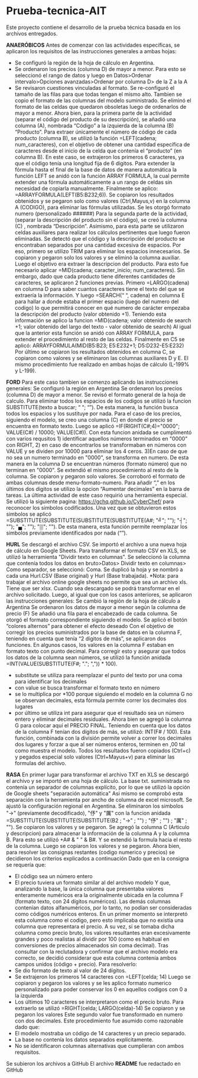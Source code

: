 # Prueba-tecnica-AIT
Este proyecto contiene el desarrollo de la prueba técnica basada en los archivos entregados.

**ANAERÓBICOS**
Antes de comenzar con las actividades específicas, se aplicaron los requisitos de las instrucciones generales a ambas hojas:
- Se configuró la región de la hoja de cálculo en Argentina. 
- Se ordenaron los precios (columna D) de mayor a menor. Para esto se seleccionó el rango de datos y luego en Datos>Ordenar intervalo>Opciones avanzadas>Ordenar por columna D> de la Z a la A
- Se revisaron cuestiones vinculadas al formato. Se re-configuró el tamaño de las filas para que todas tengan el mismo alto. Tambien se copio el formato de las columnas del modelo suministrado. Se eliminó el formato de las celdas que quedaron obsoletas luego de ordenarlos de mayor a menor. 
Ahora bien, para la primera parte de la actividad (separar el código del producto de su descripción), se añadió una columna (A), nombrada “Código” a la izquierda de la columna (B) “Producto”.
Para extraer únicamente el número de código de cada producto (columna B), se utilizó la función =LEFT(cadena; num_caracteres), con el objetivo de obtener una cantidad específica de caracteres desde el inicio de la celda que contenía el “producto” (en columna B). En este caso, se extrajeron los primeros 6 caracteres, ya que el código tenía una longitud fija de 6 dígitos.
Para extender la fórmula hasta el final de la base de datos de manera automática la función LEFT se anidó con la función ARRAY FORMULA, la cual permite extender una fórmula automáticamente a un rango de celdas sin necesidad de copiarla manualmente. Finalmente se aplico: =ARRAYFORMULA(LEFT(B5:B232;6)).
Se copiaron los resultados obtenidos y se pegaron solo como valores (Ctrl,Mayus,v) en la columna A (CODIGO), para eliminar las fórmulas utilizadas.
Se les otorgó formato numero (personalizado ######)
Para la segunda parte de la actividad, (separar la descripción del producto sin el código), se creó la columna (C) , nombrada “Descripción”. 
Asimismo, para esta parte se utilizaron celdas auxiliares para realizar los cálculos pertinentes que luego fueron eliminadas. 
Se detectó que el código y la descripción del producto se encontraban separados por una cantidad excesiva de espacios. Por eso, primero se utilizo TRIM para eliminar los espacios innecesarios. 
Se copiaron y pegaron solo los valores y se eliminó la columna auxiliar.
Luego el objetivo era extraer la descripcion del producto. Para esto fue necesario aplicar =MID(cadena; caracter_inicio; num_caracteres). Sin embargo, dado que cada producto tiene diferentes cantidades de caracteres, se aplicaron 2 funciones previas. Primero =LARGO(cadena) en columna D para saber cuantos caracteres tiene el texto del que se extraería la información. Y luego =SEARCH(“ “, cadena) en columna E para hallar a donde estaba el primer espacio (luego del numero del codigo) lo que permitirá conocer en qué numero de carácter empezaba la descripción del producto (valor obtenido +1). Teniendo esta información se aplico la funcion =MID(cadena; valor obtenido de search +1; valor obtenido del largo del texto - valor obtenido de search)
Al igual que la anterior esta función se anidó con ARRAY FORMULA, para extender el procedimiento al resto de las celdas. Finalmente en C5 se aplicó: ARRAYFORMULA(MID(B5:B23; E5:E232+1; D5:D232-E5:E232)
Por último se copiaron los resultados obtenidos en columna C, se copiaron como valores y se eliminaron las columnas auxiliares D y E.
El mismo procedimiento fue realizado en ambas hojas de cálculo (L-199% y L-199).

**FORD**
Para este caso tambien se comenzo aplicando las instrucciones generales:
Se configuró la región en Argentina
Se ordenaron los precios (columna D) de mayor a menor. 
Se revisó el formato general de la hoja de calculo.
Para eliminar todos los espacios de los codigos se utilizó la funcion SUBSTITUTE(texto a buscar; “ “; “”). De esta manera, la función busca todos los espacios y los sustituye por nada. 
Para el caso de los precios, siguiendo el modelo, se creo una columna (C) en donde el precio se encuentra en formato texto. 
Luego se aplicó =IF(RIGHT(C#;4)="0000"; VALUE(C#) / 10000; VALUE(C#)). Con esta funcion anidada se cumplimentó con varios requsitos 1) identificar aquellos números terminados en "0000" con RIGHT, 2) en caso de encontrarlos se transformaban en números con VALUE y se dividen por 10000 para eliminar los 4 ceros. 3)En caso de que no sea un numero terminado en "0000", se transforma en numero. 
De esta manera en la columna D se encuentran números (formato número) que no terminan en "0000".
Se extendió el mismo procedimiento al resto de la columna. 
Se copiaron y pegaron solo valores.
Se corroboró el formato de ambas columnas desde menu-formato-numero.
Para añadir “,” en los últimos dos digitos se utilizo la opcion “Aumentar decimales” en la barra de tareas. 
La última actividad de este caso requirió una herramienta especial. Se utilizó la siguiente pagina: https://gchq.github.io/CyberChef/ para reconocer los simbolos codificados. 
Una vez que se obtuvieron estos simbolos se aplicó =SUBSTITUTE(SUBSTITUTE(SUBSTITUTE(SUBSTITUTE(A#; "╝"; ""); "┤"; ""); "▄"; ""); "▒"; ""). De esta manera, esta función permite reemplazar los simbolos previamente identificados por nada (“”).


**HURL**
Se descargó el archivo CSV.
Se importó el archivo a una nueva hoja de cálculo en Google Sheets.
Para transformar el formato CSV en XLS,  se utilizó la herramienta "Dividir texto en columnas". Se seleccionó la columna que contenía todos los datos en bruto>Datos> Dividir texto en columnas> Como separador, se seleccionó: Coma.
Se duplicó la hoja y se nombró a cada una Hurl.CSV (Base original) y Hurl (Base trabajada). 
*Nota: para trabajar el archivo online google sheets no permite que sea un archivo xls. Tiene que ser xlsx. Cuando sea descargado se podrá transformar en el archivo solicitado. 
Luego, al igual que con los casos anteriores, se aplicaron las instrucciones generales:
Se cambió la región de la hoja de cálculo a Argentina
Se ordenaron los datos de mayor a menor según la columna de precio (F) 
Se añadió una fila para el encabezado de cada columna. 
Se otorgó el formato correspondiente siguiendo el modelo. Se aplicó el botón “colores alternos” para obtener el efecto deseado
Con el objetivo de corregir los precios suministrados por la base de datos en la columna F, teniendo en cuenta que tenía “2 dígitos de más”, se aplicaron dos funciones. 
En algunos casos, los valores en la columna F estaban en formato texto con punto decimal. Para corregir esto y asegurar que todos los datos de la columna sean números, se utilizó la función anidada =INT(VALUE(SUBSTITUTE(F#; "."; ",")) * 100). 
- substitute se utiliza para reemplazar el punto del texto por una coma para identificar los decimales
- con value se busca transformar el formato texto en número
- se lo multiplica por *100 porque siguiendo el modelo en la columna G no se observan decimales, esta fórmula permite correr los decimales dos lugares
- por último se utiliza int para asegurar que el resultado sea un número entero y eliminar decimales residuales. 
Ahora bien se agregó la columna G para colocar aquí el PRECIO FINAL. Teniendo en cuenta que los datos de la columna F tenían dos dígitos de más, se utilizó: INT(F# / 100). Esta función, combinada con la división permite volver a correr los decimales dos lugares y forzar a que al ser números enteros, terminen en ,00 tal como muestra el modelo. 
Todos los resultados fueron copiados (Ctrl+c) y pegados especial solo valores (Ctrl+Mayus+v) para eliminar las formulas del archivo.

**RASA**
En primer lugar para transformar el archivo TXT en XLS se descargó el archivo y se importó en una hoja de cálculo.
La base txt. suministrada no contenía un separador de columnas explícito, por lo que se utilizó la opción de Google sheets "separación automática"
Asi mismo se comprobó esta separación con la herramienta por ancho de columna de excel microsoft.
Se ajustó la configuración regional en Argentina. 
Se eliminaron los simbolos "→" (previamente decodificado), "伃" y "厲" con la funcion anidada =SUBSTITUTE(SUBSTITUTE(SUBSTITUTE(B2 ; "→" ; "") ; "伃" ; "") ; "厲" ; ""). Se copiaron los valores y se pegaron. 
Se agregó la columna C (Articulo y descripcion) para almacenar la información de la columna A y la columna B. Para esto se utilizó +A# & " " & B#. Y se extendió la formula hacia el resto de la columna. Luego se copiaron los valores y se pegaron. 
Ahora bien, para resolver las consignas restantes (codigo numerico y precios) se decidieron los criterios explicados a continuación
Dado que en la consigna se requería que:
- El código sea un número entero
- El precio tuviera un formato similar al del archivo modelo
Y que, analizando la base, la única columna que presentaba valores enteramente numéricos era la originalmente ubicada en la columna F (formato texto, con 24 dígitos numéricos). Las demás columnas contenían datos alfanuméricos, por lo tanto, no podían ser consideradas como códigos numéricos enteros.
En un primer momento se interpretó esta columna como el codigo, pero esto implicaba que no existía una columna que representara el precio. A su vez, si se tomaba dicha columna como precio bruto, los valores resultantes eran excesivamente grandes y poco realistas al dividir por 100 (como es habitual en conversiones de precios almacenados sin coma decimal).
Tras consultar con la reclutadora y confirmar que el archivo modelo era correcto, se decidió considerar que esta columna contenía ambos campos unidos (código + precio).
Para resolverlo:
- Se dio formato de texto al valor de 24 dígitos.
- Se extrajeron los primeros 14 caracteres con =LEFT(celda; 14)
Luego se copiaron y pegaron los valores y se les aplico formato numerico personalizado para poder conservar los 0 en aquellos codigos con 0 a la izquierda
- Los últimos 10 caracteres se interpretaron como el precio bruto. Para extraerlo se utilizó =RIGHT(celda; LARGO(celda)-14)
Se copiaron y se pegaron los valores
Este segundo valor fue transformado en numero con dos decimales.
Este procedimiento fue asumido como razonable dado que:
- El modelo mostraba un código de 14 caracteres y un precio separado.
- La base no contenía los datos separados explícitamente.
- No se identificaron columnas alternativas que cumplieran con ambos requisitos.
  
Se subieron los archivos a GitHub
El archivo **README** fue redactado en GitHub
